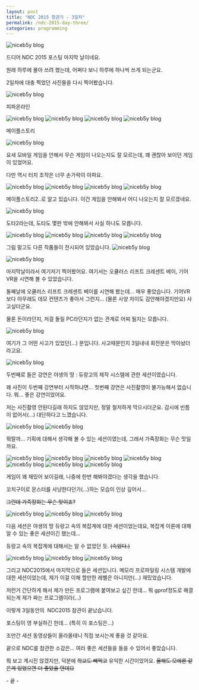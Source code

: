 ```yaml
---
layout: post
title: "NDC 2015 참관기 - 3일차"
permalink: /ndc-2015-day-three/
categories: programming
---
```

<img src="/images/410QAxjrb.jpg" alt="niceb5y blog" class="w-full">

드디어 NDC 2015 포스팅 마지막 날이네요.

원래 하루에 몰아 쓰려 했는데, 어쩌다 보니 하루에 하나씩 쓰게 되는군요.

2일차에 대충 찍었던 사진들을 다시 찍어봤습니다.

<img src="/images/Vk1BCxjHb.jpg" alt="niceb5y blog" class="w-full">

피파온라인

<img src="/images/VkEICeoHb.jpg" alt="niceb5y blog" class="w-full">

<img src="/images/Nk7PAesr-.jpg" alt="niceb5y blog" class="w-full">

<img src="/images/VJHORxirW.jpg" alt="niceb5y blog" class="w-full">

<img src="/images/41FYRgiHb.jpg" alt="niceb5y blog" class="w-full">

메이플스토리

<img src="/images/4yCn0xsrW.jpg" alt="niceb5y blog" class="w-full">

요새 모바일 게임을 안해서 무슨 게임이 나오는지도 잘 모르는데, 꽤 괜찮아 보이던 게임이 있었어요.

다만 역시 터치 조작은 너무 손가락이 아파요.

<img src="/images/4yPC0xsrZ.jpg" alt="niceb5y blog" class="w-full">

<img src="/images/EyPkybsBW.jpg" alt="niceb5y blog" class="w-full">

<img src="/images/41IlJ-jrW.jpg" alt="niceb5y blog" class="w-full">

<img src="/images/NywWk-jBZ.jpg" alt="niceb5y blog" class="w-full">

메이플스토리2..로 알고 있습니다. 이건 게임을 안해봐서 어디 나오는지 잘 모르겠네요.

<img src="/images/EySN1ZiHW.jpg" alt="niceb5y blog" class="w-full">

도타2라는데, 도타도 몇판 밖에 안해봐서 사실 하나도 모릅니다.

<img src="/images/VJTwyWjBZ.jpg" alt="niceb5y blog" class="w-full">

<img src="/images/Ek3O1biSZ.jpg" alt="niceb5y blog" class="w-full">

<img src="/images/NJgc1Wirb.jpg" alt="niceb5y blog" class="w-full">

<img src="/images/Nyp9J-iBW.jpg" alt="niceb5y blog" class="w-full">

그림 말고도 다른 작품들이 전시되어 있었습니다.
<img src="/images/EJZn1bjrb.jpg" alt="niceb5y blog" class="w-full">

<img src="/images/4Jxp1bjrZ.jpg" alt="niceb5y blog" class="w-full">

마지막날이라서 여기저기 찍어봤어요. 여기서는 오큘러스 리프트 크레센트 베이, 기어VR을 시연해 볼 수 있었습니다.

둘째날에 오큘러스 리프트 크레센트 베이를 시연해 봤는데... 매우 좋았습니다. 기어VR보다 아무래도 데모 컨텐츠가 좋아서 그런지... (물론 사양 차이도 감안해야겠지만요) 사고싶더군요.

물론 돈이라던지, 저걸 돌릴 PC라던지가 없는 관계로 어찌 될지는 모릅니다.

<img src="/images/EJZylbjr-.jpg" alt="niceb5y blog" class="w-full">

여기가 그 어떤 사고가 있었던(...) 문입니다. 사고때문인지 3일내내 회전문은 막아놨더라고요.

<img src="/images/N19xeZoSb.jpg" alt="niceb5y blog" class="w-full">

두번째로 들은 강연은 야생의 땅 : 듀랑고의 제작 시스템에 관한 세션이였습니다.

왜 사진이 두번째 강연부터 시작하냐면... 첫번째 강연은 사진촬영이 불가능해서 없습니다. 뭐... 좋은 강연이었어요.

저는 사진촬영 안된다길래 하지도 않았지만, 정말 철저하게 막으시더군요. 감시에 빈틈이 없어서(...) 대단하다고 느꼈습니다.

<img src="/images/EJfmxbiS-.jpg" alt="niceb5y blog" class="w-full">

<img src="/images/VJXNeZoBb.jpg" alt="niceb5y blog" class="w-full">

뭐랄까... 기획에 대해서 생각해 볼 수 있는 세션이였는데, 그래서 가죽장화는 무슨 맛일까요.

<img src="/images/VyrGZ-iSb.jpg" alt="niceb5y blog" class="w-full">

<img src="/images/4JRGZ-sBW.jpg" alt="niceb5y blog" class="w-full">

<img src="/images/NyKmW-orb.jpg" alt="niceb5y blog" class="w-full">

<img src="/images/4yWEWbsS-.jpg" alt="niceb5y blog" class="w-full">

<img src="/images/NkiNW-jB-.jpg" alt="niceb5y blog" class="w-full">

<img src="/images/NkJUb-sSW.jpg" alt="niceb5y blog" class="w-full">

<img src="/images/N16LZ-sHb.jpg" alt="niceb5y blog" class="w-full">

게임이 꽤 재밌어 보이길래, 나중에 한번 해봐야겠다는 생각을 했습니다.

꼬치구이로 몬스터를 사냥한다던가(...)하는 모습이 인상 깊어서...

<del>그런데 가죽장화는 무슨 맛이죠?</del>

<img src="/images/Ey_wWWiBZ.jpg" alt="niceb5y blog" class="w-full">

<img src="/images/EysOWbjHZ.jpg" alt="niceb5y blog" class="w-full">

<img src="/images/EyUKZWsHb.jpg" alt="niceb5y blog" class="w-full">

다음 세션은 야생의 땅 듀랑고 속의 복잡계에 대한 세션이었는데요, 복잡계 이론에 대해 알 수 있는 좋은 세션이긴 했는데...

듀랑고 속의 복잡계에 대해서는 알 수 없었던 듯. <del>(속았다.)</del>

<img src="/images/EJKiZWirb.jpg" alt="niceb5y blog" class="w-full">

<img src="/images/4kKnbZsSW.jpg" alt="niceb5y blog" class="w-full">

<img src="/images/4JU6b-sSb.jpg" alt="niceb5y blog" class="w-full">

그리고 NDC2015에서 마지막으로 들은 세션입니다. 메모리 프로파일링 시스템 개발에 대한 세션이었는데, 제가 이걸 이해 할만한 레벨은 아니지만(...) 재밌었습니다.

저런거 간단하게 해서 제가 만든 프로그램에 붙여보고 싶긴 한데... 뭐 gprof정도로 해결되는게 제가 짜는 프로그램이라(...)

이렇게 3일동안의  NDC2015 참관이 끝났습니다.

포스팅이 영 부실하긴 한데... (특히 이 포스팅은...)

조만간 세션 동영상들이 올라올테니 직접 보시는게 좋을 것 같아요.

끝으로 NDC를 참관한 소감은... 여러 좋은 세션들을 들을 수 있어서 좋았습니다.

뭐 보고 계시진 않겠지만, 덕분에 <del>학교도 빼먹고</del> 유익한 시간이었어요. <del>올해도 모에론 같은게 있었으면 더 좋았을 텐데요</del>

\- 끝 \-
